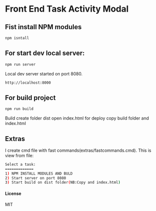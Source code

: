# Front End Task Activity Modal

## Fist install NPM modules
````sh
npm isntall
````

## For start dev local server:

````sh
npm run server
````
Local dev server started on port 8080.
```sh
http://localhost:8000
```
## For build project
````sh
npm run build
````
Build create folder dist open index.html for deploy copy build folder and index.html

## Extras
I create cmd file with fast commands(extras/fastcommands.cmd). This is view from file:
```sh
Select a task:
=============
1) NPM INSTALL MODULES AND BULD
2) Start server on port 8080
3) Start build on dist folder(NB:Copy and index.html)
```

#### License
MIT
